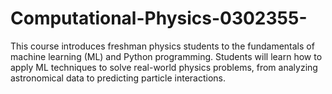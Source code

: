 # Computational-Physics-0302355-
This course introduces freshman physics students to the fundamentals of machine learning (ML) and Python programming. Students will learn how to apply ML techniques to solve real-world physics problems, from analyzing astronomical data to predicting particle interactions.
